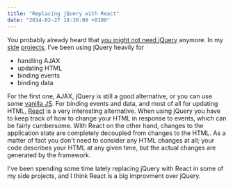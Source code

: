 ```yaml
---
title: "Replacing jQuery with React"
date: "2014-02-27 18:30:00 +0100"
---
```


You probably already heard that
[you might not need jQuery](http://youmightnotneedjquery.com)
anymore.
In my
[side](https://github.com/rhersen/pendeltag-lineman)
[projects](https://github.com/rhersen/mult),
I've been using jQuery heavily for

* handling AJAX
* updating HTML
* binding events
* binding data

For the first one, AJAX, jQuery is still a good alternative, or you can use some [vanilla JS](http://youmightnotneedjquery.com).
For binding events and data, and most of all for updating HTML,
[React](http://facebook.github.io/react) is a very interesting alternative.
When using jQuery you have to keep track of how to change your HTML in response to events, which can be fairly cumbersome.
With React on the other hand, changes to the application state are completely decoupled from changes to the HTML.
As a matter of fact you don't need to consider any HTML changes at all; your code describes your HTML at any given time,
but the actual changes are generated by the framework.

I've been spending some time lately replacing jQuery with React in
some of my side projects, and I think React is a big improvment over
jQuery.
